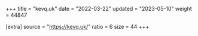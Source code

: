 +++
title = "kevq.uk"
date = "2022-03-22"
updated = "2023-05-10"
weight = 44847

[extra]
source = "https://kevq.uk/"
ratio = 6
size = 44
+++
